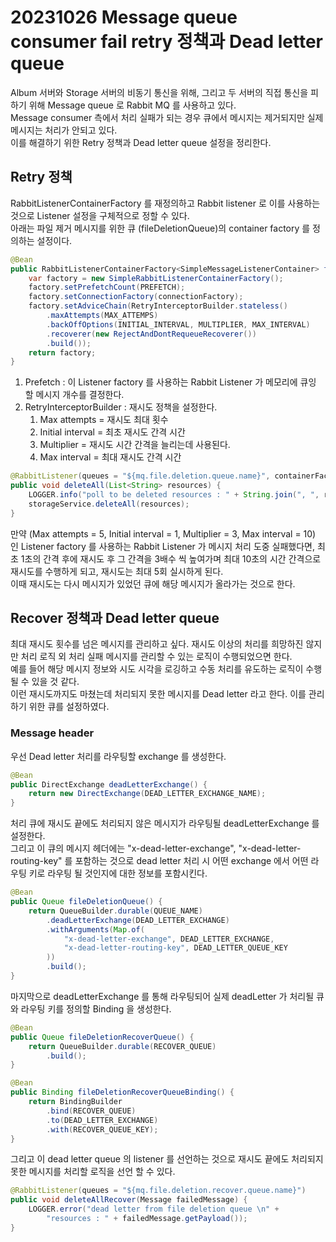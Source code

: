 # 20231026 Message queue consumer fail retry 정책과 Dead letter queue

Album 서버와 Storage 서버의 비동기 통신을 위해, 그리고 두 서버의 직접 통신을 피하기 위해 Message queue 로 Rabbit MQ 를 사용하고 있다.    
Message consumer 측에서 처리 실패가 되는 경우 큐에서 메시지는 제거되지만 실제 메시지는 처리가 안되고 있다.         
이를 해결하기 위한 Retry 정책과 Dead letter queue 설정을 정리한다.      

## Retry 정책

RabbitListenerContainerFactory 를 재정의하고 Rabbit listener 로 이를 사용하는 것으로 Listener 설정을 구체적으로 정할 수 있다.         
아래는 파일 제거 메시지를 위한 큐 (fileDeletionQueue)의 container factory 를 정의하는 설정이다.    

``` java
@Bean
public RabbitListenerContainerFactory<SimpleMessageListenerContainer> fileDeletionQueueContainerFactory(ConnectionFactory connectionFactory) {
    var factory = new SimpleRabbitListenerContainerFactory();
    factory.setPrefetchCount(PREFETCH);
    factory.setConnectionFactory(connectionFactory);
    factory.setAdviceChain(RetryInterceptorBuilder.stateless()
        .maxAttempts(MAX_ATTEMPS)
        .backOffOptions(INITIAL_INTERVAL, MULTIPLIER, MAX_INTERVAL)
        .recoverer(new RejectAndDontRequeueRecoverer())
        .build());
    return factory;
}
```

1. Prefetch : 이 Listener factory 를 사용하는 Rabbit Listener 가 메모리에 큐잉 할 메시지 개수를 결정한다. 
2. RetryInterceptorBuilder : 재시도 정책을 설정한다. 
   1. Max attempts = 재시도 최대 횟수
   2. Initial interval = 최초 재시도 간격 시간
   3. Multiplier = 재시도 시간 간격을 늘리는데 사용된다. 
   4. Max interval = 최대 재시도 간격 시간

``` java
@RabbitListener(queues = "${mq.file.deletion.queue.name}", containerFactory = FILE_DELETION_QUEUE_CF)
public void deleteAll(List<String> resources) {
    LOGGER.info("poll to be deleted resources : " + String.join(", ", resources));
    storageService.deleteAll(resources);
}
```

만약 (Max attempts = 5, Initial interval = 1, Multiplier = 3, Max interval = 10) 인 Listener factory 를 사용하는 Rabbit Listener 가 메시지 처리 도중 실패했다면, 
최초 1초의 간격 후에 재시도 후 그 간격을 3배수 씩 높여가며 최대 10초의 시간 간격으로 재시도를 수행하게 되고, 재시도는 최대 5회 실시하게 된다.    
이때 재시도는 다시 메시지가 있었던 큐에 해당 메시지가 올라가는 것으로 한다.     

## Recover 정책과 Dead letter queue

최대 재시도 횟수를 넘은 메시지를 관리하고 싶다. 재시도 이상의 처리를 희망하진 않지만 처리 로직 외 처리 실패 메시지를 관리할 수 있는 로직이 수행되었으면 한다.     
예를 들어 해당 메시지 정보와 시도 시각을 로깅하고 수동 처리를 유도하는 로직이 수행될 수 있을 것 같다.        
이런 재시도까지도 마쳤는데 처리되지 못한 메시지를 Dead letter 라고 한다. 이를 관리하기 위한 큐를 설정하였다.

### Message header 

우선 Dead letter 처리를 라우팅할 exchange 를 생성한다. 
``` java
@Bean
public DirectExchange deadLetterExchange() {
    return new DirectExchange(DEAD_LETTER_EXCHANGE_NAME);
}
```

처리 큐에 재시도 끝에도 처리되지 않은 메시지가 라우팅될 deadLetterExchange 를 설정한다.    
그리고 이 큐의 메시지 헤더에는 "x-dead-letter-exchange", "x-dead-letter-routing-key" 를 포함하는 것으로 dead letter 처리 시 어떤 exchange 에서 어떤 라우팅 키로 라우팅 될 것인지에 대한 정보를 포함시킨다. 

``` java
@Bean
public Queue fileDeletionQueue() {
    return QueueBuilder.durable(QUEUE_NAME)
        .deadLetterExchange(DEAD_LETTER_EXCHANGE)
        .withArguments(Map.of(
            "x-dead-letter-exchange", DEAD_LETTER_EXCHANGE,
            "x-dead-letter-routing-key", DEAD_LETTER_QUEUE_KEY
        ))
        .build();
}
```

마지막으로 deadLetterExchange 를 통해 라우팅되어 실제 deadLetter 가 처리될 큐와 라우팅 키를 정의할 Binding 을 생성한다.     
``` java
@Bean
public Queue fileDeletionRecoverQueue() {
    return QueueBuilder.durable(RECOVER_QUEUE)
        .build();
}

@Bean
public Binding fileDeletionRecoverQueueBinding() {
    return BindingBuilder
        .bind(RECOVER_QUEUE)
        .to(DEAD_LETTER_EXCHANGE)
        .with(RECOVER_QUEUE_KEY);
}
```

그리고 이 dead letter queue 의 listener 를 선언하는 것으로 재시도 끝에도 처리되지 못한 메시지를 처리할 로직을 선언 할 수 있다.

``` java
@RabbitListener(queues = "${mq.file.deletion.recover.queue.name}")
public void deleteAllRecover(Message failedMessage) {
    LOGGER.error("dead letter from file deletion queue \n" +
        "resources : " + failedMessage.getPayload());
}
```
